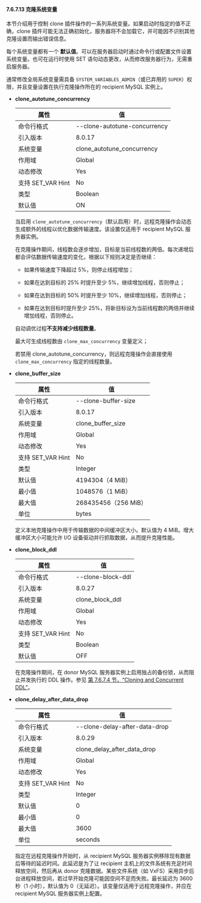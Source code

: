 #### 7.6.7.13 克隆系统变量

本节介绍用于控制 clone 插件操作的一系列系统变量。如果启动时指定的值不正确，clone 插件可能无法正确初始化，服务器将不会加载它，并可能因不识别其他克隆设置而输出错误信息。

每个系统变量都有一个 **默认值**。可以在服务器启动时通过命令行或配置文件设置系统变量。也可在运行时使用 SET 语句动态更改，从而修改服务器行为，无需重启服务器。

通常修改全局系统变量需具备 `SYSTEM_VARIABLES_ADMIN`（或已弃用的 `SUPER`）权限，并且变量设置在执行克隆操作所在的 recipient MySQL 实例上。

- **clone_autotune_concurrency**

    | **属性**          | **值**                       |
    | ----------------- | ---------------------------- |
    | 命令行格式        | --clone-autotune-concurrency |
    | 引入版本          | 8.0.17                       |
    | 系统变量          | clone_autotune_concurrency   |
    | 作用域            | Global                       |
    | 动态修改          | Yes                          |
    | 支持 SET_VAR Hint | No                           |
    | 类型              | Boolean                      |
    | 默认值            | ON                           |

    当启用 `clone_autotune_concurrency`（默认启用）时，远程克隆操作会动态生成额外的线程以优化数据传输速度。该设置仅适用于 recipient MySQL 服务器实例。

    在克隆操作期间，线程数会逐步增加，目标是当前线程数的两倍。每次递增后都会评估数据传输速度的变化，根据以下规则决定是否继续：

    - 如果传输速度下降超过 5%，则停止线程增加；

    - 如果在达到目标的 25% 时提升至少 5%，继续增加线程，否则停止；

    - 如果在达到目标的 50% 时提升至少 10%，继续增加线程，否则停止；

    - 如果在达到目标时提升至少 25%，将新目标设为当前线程数的两倍并继续增加线程，否则停止。

    自动调优过程**不支持减少线程数量**。

    最大可生成线程数由 `clone_max_concurrency` 变量定义；

    若禁用 clone_autotune_concurrency，则远程克隆操作会直接使用 `clone_max_concurrency` 指定的线程数量。

- **clone_buffer_size**

    | **属性**          | **值**               |
    | ----------------- | -------------------- |
    | 命令行格式        | --clone-buffer-size  |
    | 引入版本          | 8.0.17               |
    | 系统变量          | clone_buffer_size    |
    | 作用域            | Global               |
    | 动态修改          | Yes                  |
    | 支持 SET_VAR Hint | No                   |
    | 类型              | Integer              |
    | 默认值            | 4194304（4 MiB）     |
    | 最小值            | 1048576（1 MiB）     |
    | 最大值            | 268435456（256 MiB） |
    | 单位              | bytes                |

    定义本地克隆操作中用于传输数据的中间缓冲区大小。默认值为 4 MiB。增大缓冲区大小可能允许 I/O 设备驱动并行抓取数据，从而提升克隆性能。

- **clone_block_ddl**

    | **属性**          | **值**            |
    | ----------------- | ----------------- |
    | 命令行格式        | --clone-block-ddl |
    | 引入版本          | 8.0.27            |
    | 系统变量          | clone_block_ddl   |
    | 作用域            | Global            |
    | 动态修改          | Yes               |
    | 支持 SET_VAR Hint | No                |
    | 类型              | Boolean           |
    | 默认值            | OFF               |

    在克隆操作期间，在 donor MySQL 服务器实例上启用独占的备份锁，从而阻止并发执行的 DDL 操作。参见 [第 7.6.7.4 节，“Cloning and Concurrent DDL”](#7-6-7-4-cloning-and-concurrent-ddl)。

- **clone_delay_after_data_drop**

    | **属性**          | **值**                        |
    | ----------------- | ----------------------------- |
    | 命令行格式        | --clone-delay-after-data-drop |
    | 引入版本          | 8.0.29                        |
    | 系统变量          | clone_delay_after_data_drop   |
    | 作用域            | Global                        |
    | 动态修改          | Yes                           |
    | 支持 SET_VAR Hint | No                            |
    | 类型              | Integer                       |
    | 默认值            | 0                             |
    | 最小值            | 0                             |
    | 最大值            | 3600                          |
    | 单位              | seconds                       |

    指定在远程克隆操作开始时，从 recipient MySQL 服务器实例移除现有数据后等待的延迟时间。此延迟是为了让 recipient 主机上的文件系统有充足时间释放空间，然后再从 donor 克隆数据。某些文件系统（如 VxFS）采用异步后台进程释放空间，若过早开始克隆可能因空间不足而失败。最长延迟为 3600 秒（1 小时），默认值为 0（无延迟）。该变量仅适用于远程克隆操作，并应在 recipient MySQL 服务器实例上配置。